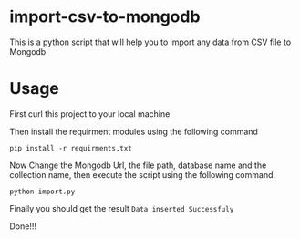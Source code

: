 # import-csv-to-mongodb
This is a python script that will help you to import any data from CSV file to Mongodb 

# Usage

First curl this project to your local machine

Then install the requirment modules using the following command 
```
pip install -r requirments.txt
```

Now Change the Mongodb Url, the file path, database name and the collection name, then  execute the script using the following command.

```
python import.py
```

Finally you should get the result `Data inserted Successfuly`

Done!!!
